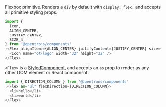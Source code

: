 Flexbox primitive. Renders a `div` by default with `display: flex;` and accepts all primitive styling props.

```js
import {
  Icon,
  ALIGN_CENTER,
  JUSTIFY_CENTER,
  SIZE_4,
} from '@opentrons/components'
;<Flex alignItems={ALIGN_CENTER} justifyContent={JUSTIFY_CENTER} size={SIZE_4}>
  <Icon name="ot-logo" width="32" height="32" />
</Flex>
```

`<Flex>` is a [StyledComponent](https://styled-components.com/docs/basics#getting-started), and accepts an `as` prop to render as any other DOM element or React component.

```js
import { DIRECTION_COLUMN } from '@opentrons/components'
;<Flex as="ul" flexDirection={DIRECTION_COLUMN}>
  <li>hello</li>
  <li>world</li>
</Flex>
```
